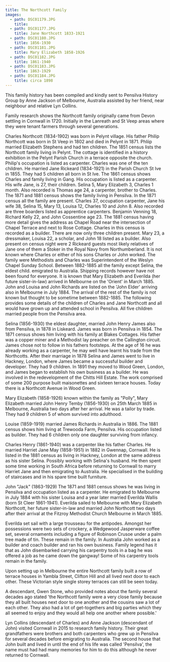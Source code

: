 ```yaml
---
title: The Northcott Family
images:
  - path: DSC01179.JPG
    title:
  - path: DSC01177.JPG
    title: Jane Northcott 1833-1921
  - path: DSC01180.JPG
    title: 1856-1930
  - path: DSC01181.JPG
    title: Mary Elizabeth 1858-1926
  - path: DSC01182.JPG
    title: 1861-1940
  - path: DSC01183.JPG
    title: 1863-1929
  - path: DSC01184.JPG
    title: circa 1898
---
```


This family history has been compiled and kindly sent to Pensilva History Group by Anne Jackson of Melbourne, Australia assisted by her friend, near neighbour and relative Lyn Collins.

Family research shows the Northcott family originally came from Devon settling in Cornwall in 1720. Initially in the Lanreath and St Veep areas where they were tenant farmers through several generations.

Charles Northcott (1834-1902) was born in Pelynt village. His father Philip Northcott was born in St Veep in 1802 and died in Pelynt in 1871.
Phliip married Elizabeth Stephens and had ten children.
The 1851 census lists the Northcott family living in Pelynt. The cottage is identified in a history exhibition in the Pelynt Parish Church in a terrace opposite the church.
Philip's occupation is listed as carpenter.
Charles was one of the ten children. He married Jane Rickeard (1834-1921) in the Parish Church St Ive in 1855. They had 5 children all born in St Ive.
The 1861 census shows Charles and family living in Gang. His occupation is listed as a carpenter. His wife Jane, is 27, their children. Selina 5, Mary Elizabeth 3, Charles 1 month.
Also recorded is Thomas age 24, a carpenter, brother to Charles.
The 1871 and 1881 census shows the family living in Pensilva.
In the 1871 census all the family are present. Charles 37, occupation carpenter, Jane his wife 38, Selina 15, Mary 13, Louisa 12, Charles 10 and John 8. Also recorded are three boarders listed as apprentice carpenters. Benjamin Venning 18, Richard Kelly 22, and John Cossentine age 23. The 1881 census having more detail gives the address as Chapel Road near the intersection of Chapel Terrace and next to Rose Cottage.
Charles in this census is recorded as a builder. There are now only three children present. Mary 23, a dressmaker, Louisa 22, a scholar, and John 18 listed as a builder.
Also present on census night were 2 Rickeard guests most likely relatives of Jane one of them a Stoker in the Royal Navy from Northumberland. It is not known where Charles or either of his sons Charles or John worked.
The family were Methodists and Charles was Superintendent of the Weslyn Chapel Sunday School. Between 1882-1885 all the family except Selina, the eldest child. emigrated to Australia. Shipping records however have not been found for everyone. It is known that Mary Elizabeth and Everilda (her future sister-in-law) arrived in Melbourne on the 'Orient' in March 1885.
John and Louisa and John Richards are listed on the 'John Elder' arriving also in Melbourne in July 1884. The arrival of the rest of the family is not known but thought to be sometime between 1882-1885. The following provides some details of the children of Charles and Jane Northcott and all would have grown up and attended school in Pensilva. All five children married people from the Pensilva area.

Selina (1856-1930) the eldest daughter, married John Henry James also from Pensilva, in 1878 in Liskeard. James was born in Pensilva in 1854. The 1871 census shows him living with his family at Blakes Cottages. His father was a copper miner and a Methodist lay preacher on the Callington circuit. James chose not to follow in his fathers footsteps. At the age of 16 he was already working as a carpenter, he may well have learnt his trade from the Northcotts. After their marriage in 1878 Selina and James went to live in Hackney, London, where James became a successful builder and developer. They had 9 children. In 1891 they moved to Wood Green, London, and James began to establish his own business as a builder. He was involved in the redevelopment of the Chitts Hill Estate. The work comprised of some 200 purpose built maisonettes and sixteen terrace houses. Today there is a Northcott Avenue in Wood Green.

Mary Elizabeth (1858-1926) known within the family as "Polly", Mary Elizabeth married John Henry Temby (1856-1930) on 25th March 1885 in Melbourne, Australia two days after her arrival. He was a tailor by trade. They had 9 children 5 of whom survived into adulthood.

Louise (1859-1919) married James Richards in Australia in 1886. The 1881 census shows him living at Trewooda Farm, Pensilva. His occupation listed as builder. They had 6 children only one daughter surviving from infancy.

Charles Henry (1861-1940) was a carpenter like his father Charles. He married Harriet Jane May (1858-1951) in 1882 in Gwennap, Cornwall. He is listed in the 1881 census as living in Hackney, London at the same address as his sister Selina. Possibly working with Selina's husband. He then spent some time working in South Africa before returning to Cornwall to marry Harriet Jane and then emigrating to Australia. He specialised in the building of staircases and in his spare time built furniture.

John "Jack" (1863-1929) The 1871 and 1881 census shows he was living in Pensilva and occupation listed as a carpenter. He emigrated to Melbourne in July 1884 with his sister Louisa and a year later married Everilda Wallis (born St Cleer 1861-1941). Everilda sailed to Melbourne with Mary Elizabeth Northcott, her future sister-in-law and married John Northcott two days after their arrival at the Fitzroy Methodist Church Melbourne in March 1885.

Everilda set sail with a large trousseau for the antipodes. Amongst her possessions were two sets of crockery, a Wedgewood Jasperware coffee set, several ornaments including a figure of Robinson Crusoe under a palm tree made of tin. These remain in the family. In Australia John worked as a builder and coach builder and ran his own business. Family legend has it that as John disembarked carrying his carpentry tools in a bag he was offered a job as he came down the gangway!
Some of his carpentry tools remain in the family.

Upon setting up in Melbourne the entire Northcott family built a row of terrace houses in Yambla Street, Clifton Hill and all lived next door to each other. These Victorian style single storey terraces can still be seen today.

A descendant, Gwen Stone, who provided notes about the famliy several decades ago stated 'the Northcott family were a very close family because they all built houses next door to one another and the cousins saw a lot of each other. They also had a lot of get-togethers and big parties which they all seemed to enjoy and they would all help one another where possible.'

Lyn Collins (descendant of Charles) and Anne Jackson (descendant of John) visited Cornwall in 2015 to research family history. Their great grandfathers were brothers and both carpenters who grew up in Pensilva for several decades before emigrating to Australia. The second house that John built and lived in until the end of his life was called 'Pensilva', the name must had had many memories for him to do this although he never returned to Cornwall.
